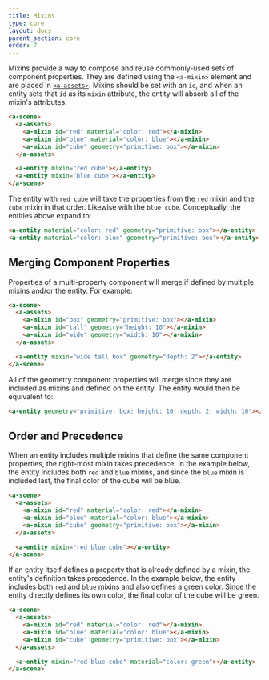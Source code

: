 ```yaml
---
title: Mixins
type: core
layout: docs
parent_section: core
order: 7
---
```


Mixins provide a way to compose and reuse commonly-used sets of component
properties. They are defined using the `<a-mixin>` element and are placed in
[`<a-assets>`][assets]. Mixins should be set with an `id`, and when an entity
sets that `id` as its `mixin` attribute, the entity will absorb all of the
mixin's attributes.

```html
<a-scene>
  <a-assets>
    <a-mixin id="red" material="color: red"></a-mixin>
    <a-mixin id="blue" material="color: blue"></a-mixin>
    <a-mixin id="cube" geometry="primitive: box"></a-mixin>
  </a-assets>

  <a-entity mixin="red cube"></a-entity>
  <a-entity mixin="blue cube"></a-entity>
</a-scene>
```

The entity with `red cube` will take the properties from the `red` mixin and
the `cube` mixin in that order. Likewise with the `blue cube`. Conceptually,
the entities above expand to:

```html
<a-entity material="color: red" geometry="primitive: box"></a-entity>
<a-entity material="color: blue" geometry="primitive: box"></a-entity>
```

<!--toc-->

## Merging Component Properties

Properties of a multi-property component will merge if defined by multiple mixins and/or the entity. For example:

```html
<a-scene>
  <a-assets>
    <a-mixin id="box" geometry="primitive: box"></a-mixin>
    <a-mixin id="tall" geometry="height: 10"></a-mixin>
    <a-mixin id="wide" geometry="width: 10"></a-mixin>
  </a-assets>

  <a-entity mixin="wide tall box" geometry="depth: 2"></a-entity>
</a-scene>
```

All of the geometry component properties will merge since they are included as mixins and defined on the entity. The entity would then be equivalent to:

```html
<a-entity geometry="primitive: box; height: 10; depth: 2; width: 10"></a-entity>
```

## Order and Precedence

When an entity includes multiple mixins that define the same component
properties, the right-most mixin takes precedence. In the example below, the
entity includes both `red` and `blue` mixins, and since the `blue` mixin is
included last, the final color of the cube will be blue.

```html
<a-scene>
  <a-assets>
    <a-mixin id="red" material="color: red"></a-mixin>
    <a-mixin id="blue" material="color: blue"></a-mixin>
    <a-mixin id="cube" geometry="primitive: box"></a-mixin>
  </a-assets>

  <a-entity mixin="red blue cube"></a-entity>
</a-scene>
```

If an entity itself defines a property that is already defined by a mixin, the entity's definition takes precedence. In the example below, the entity includes both `red` and `blue` mixins and also defines a green color. Since the entity directly defines its own color, the final color of the cube will be green.

```html
<a-scene>
  <a-assets>
    <a-mixin id="red" material="color: red"></a-mixin>
    <a-mixin id="blue" material="color: blue"></a-mixin>
    <a-mixin id="cube" geometry="primitive: box"></a-mixin>
  </a-assets>

  <a-entity mixin="red blue cube" material="color: green"></a-entity>
</a-scene>
```

[assets]: ./asset-management-system.md
